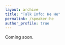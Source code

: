 ```yaml
---
layout: archive
title: "Talk Info: He He"
permalink: /speaker-he
author_profile: true
---
```


Coming soon.